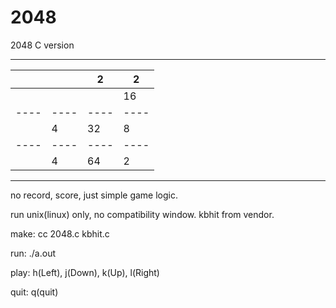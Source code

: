 # 2048
2048 C version

---------------------
|    |    |   2|   2|
|----|----|----|----|
|    |    |    |  16|
|----|----|----|----|
|    |   4|  32|   8|
|----|----|----|----|
|    |   4|  64|   2|
---------------------

no record, score, just simple game logic.

run unix(linux) only, no compatibility window. kbhit from vendor.

make: cc 2048.c kbhit.c

run: ./a.out 

play: h(Left), j(Down), k(Up), l(Right)

quit: q(quit)
